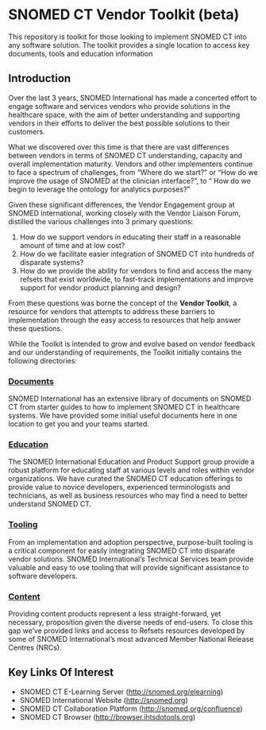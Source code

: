 # SNOMED CT Vendor Toolkit (beta)
This repository is toolkit for those looking to implement SNOMED CT into any software solution. The toolkit provides a single location to access key documents, tools and education information

## Introduction
Over the last 3 years, SNOMED International has made a concerted effort to engage software and services vendors who provide solutions in the healthcare space, with the aim of better understanding and supporting vendors in their efforts to deliver the best possible solutions to their customers.

What we discovered over this time is that there are vast differences between vendors in terms of SNOMED CT understanding, capacity and overall implementation maturity.  Vendors and other implementers continue to face a spectrum of challenges, from “Where do we start?” or “How do we improve the usage of SNOMED at the clinician interface?”, to “ How do we begin to leverage the ontology for analytics purposes?”

Given these significant differences, the Vendor Engagement group at SNOMED International, working closely with the Vendor Liaison Forum, distilled the various challenges into 3 primary questions:

1. How do we support vendors in educating their staff in a reasonable amount of time and at low cost?
2. How do we facilitate easier integration of SNOMED CT into hundreds of disparate systems?
3. How do we provide the ability for vendors to find and access the many refsets that exist worldwide, to fast-track implementations and improve support for vendor product planning and design?

From these questions was borne the concept of the **Vendor Toolkit**, a resource for vendors that attempts to address these barriers to implementation through the easy access to resources that help answer these questions.

While the Toolkit is intended to grow and evolve based on vendor feedback and our understanding of requirements, the Toolkit initially contains the following directories:

### [Documents](docs)
SNOMED International has an extensive library of documents on SNOMED CT from starter guides to how to implement SNOMED CT in healthcare systems. We have provided some initial useful documents here in one location to get you and your teams started.

### [Education](education)
The SNOMED International Education and Product Support group provide a robust platform for educating staff at various levels and roles within vendor organizations.  We have curated the SNOMED CT education offerings to provide value to novice developers, experienced terminologists and technicians, as well as business resources who may find a need to better understand SNOMED CT.

### [Tooling](tools)
From an implementation and adoption perspective, purpose-built tooling is a critical component for easily integrating SNOMED CT into disparate vendor solutions.  SNOMED International’s Technical Services team provide valuable and easy to use tooling that will provide significant assistance to software developers.

### [Content](content)
Providing content products represent a less straight-forward, yet necessary, proposition given the diverse needs of end-users.  To close this gap we’ve provided links and access to Refsets resources developed by some of SNOMED International’s most advanced Member National Release Centres (NRCs).  


## Key Links Of Interest
- SNOMED CT E-Learning Server (http://snomed.org/elearning)
- SNOMED International Website (http://snomed.org)
- SNOMED CT Collaboration Platform (http://snomed.org/confluence)
- SNOMED CT Browser  (http://browser.ihtsdotools.org)
